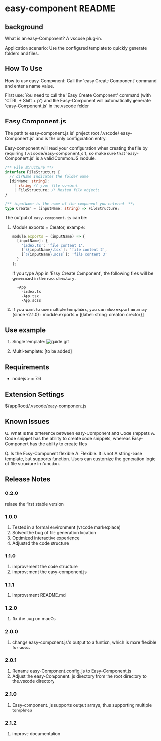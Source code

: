 # easy-component README

## background

What is an easy-Component? A vscode plug-in.

Application scenario: Use the configured template to quickly generate folders and files.

## How To Use

How to use easy-Component: Call the 'easy Create Component' command and enter a name value.

First use: You need to call the 'Easy Create Component' command (with 'CTRL + Shift + p') and the Easy-Component will automatically generate 'easy-Component.js' in the.vscode folder

## Easy Component.js

The path to easy-component.js is' project root /.vscode/ easy-Component.js' and is the only configuration entry.

Easy-component will read your configuration when creating the file by requiring ('.vscode/easy-component.js'), so make sure that 'easy-Component.js' is a valid CommonJS module.

```ts
/** File structure **/
interface FileStructure {
  // dirName Indicates the folder name
  [dirName: string]:
    | string // your file content
    | FileStructure; // Nested file object;
}

/** inputName is the name of the component you entered  **/
type Creator = (inputName: string) => FileStructure;
```

The output of `easy-component.js` can be:

1. Module.exports = Creator, example:

    ```js
    module.exports = (inputName) => {
      [inputName]: {
        'index.ts': 'file content 1',
        [`${inputName}.tsx`]: 'file content 2',
        [`${inputName}.scss`]: 'file content 3'
      }
    };
    ```

    If you type App in 'Easy Create Component', the following files will be generated in the root directory:

    ```text
      -App
        -index.ts
        -App.tsx
        -App.scss
    ```

2. If you want to use multiple templates, you can also export an array (since v2.1.0) : module.exports = [{label: string; creator: creator}]

## Use example

1. Single template:
   ![guide gif](https://user-images.githubusercontent.com/22932241/104184497-8033e900-544e-11eb-94b8-110edb42236b.gif)

2. Multi-template: [to be added]

## Requirements

- nodejs > = 7.6

## Extension Settings

${appRoot}/.vscode/easy-component.js

## Known Issues

Q. What is the difference between easy-Component and Code snippets
A. Code snippet has the ability to create code snippets, whereas Easy-Component has the ability to create files

Q. Is the Easy-Component flexible
A. Flexible. It is not A string-base template, but supports function. Users can customize the generation logic of file structure in function.

## Release Notes

### 0.2.0

relase the first stable version

### 1.0.0

1. Tested in a formal environment (vscode marketplace)
2. Solved the bug of file generation location
3. Optimized interactive experience
4. Adjusted the code structure

### 1.1.0

1. improvement the code structure
2. improvement the easy-component.js

### 1.1.1

1. improvement README.md

### 1.2.0

1. fix the bug on macOs

### 2.0.0

1. change easy-component.js's output to a funtion, which is more flexible for uses.

### 2.0.1

1. Rename easy-Component.config. js to Easy-Component.js
2. Adjust the easy-Component. js directory from the root directory to the.vscode directory

### 2.1.0

1. Easy-component. js supports output arrays, thus supporting multiple templates

### 2.1.2

1. improve documentation
